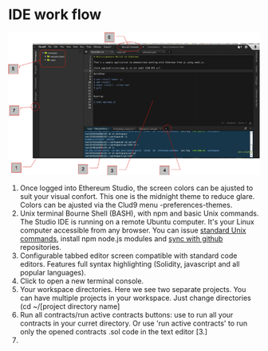 # IDE work flow


![](Ether-Camp2.png)



1. Once logged into Ethereum Studio, the screen colors can be ajusted to suit your visual confort. This one is the midnight theme to reduce glare. Colors can be ajusted via the Clud9 menu -preferences-themes.
2.  Unix terminal Bourne Shell (BASH), with npm and basic Unix commands. The Studio IDE is running on a remote Ubuntu computer. It's your Linux computer accessible from any browser. You can issue [standard Unix commands](http://freeengineer.org/learnUNIXin10minutes.html), install npm node.js modules and [sync with github](https://docs.c9.io/docs/setting-up-github-workspace) repositories.
3.  Configurable tabbed editor screen compatible with standard code editors. Features full syntax highlighting (Solidity, javascript and all popular languages).
4.  Click to open a new terminal console.
5.  Your workspace directories. Here we see two separate projects. You can have multiple projects in your workspace. Just change directories (cd ~/[project directory name]
6.  Run all contracts/run active contracts buttons: use to run all your contracts in your curret directory. Or use 'run active contracts' to run only the opened contracts .sol code in the text editor [3.]
7.  

